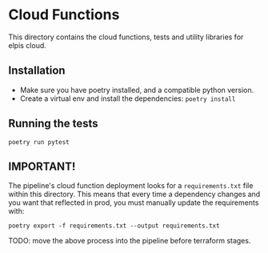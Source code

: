 # Cloud Functions

This directory contains the cloud functions, tests and utility libraries
for elpis cloud.

## Installation

- Make sure you have poetry installed, and a compatible python version.
- Create a virtual env and install the dependencies: `poetry install`

## Running the tests

`poetry run pytest`

## IMPORTANT!

The pipeline's cloud function deployment looks for a `requirements.txt` file
within this directory. This means that every time a dependency changes and
you want that reflected in prod, you must manually update the requirements
with:

`poetry export -f requirements.txt --output requirements.txt`

TODO: move the above process into the pipeline before terraform stages.
